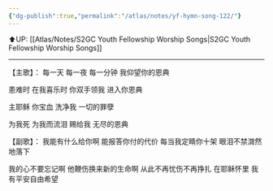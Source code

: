 ```yaml
---
{"dg-publish":true,"permalink":"/atlas/notes/yf-hymn-song-122/"}
---
```


⬆️UP: [[Atlas/Notes/S2GC Youth Fellowship Worship Songs\|S2GC Youth Fellowship Worship Songs]]

---

【主歌】：
每一天
每一夜 
每一分钟
我仰望你的恩典 

患难时
在我喜乐时 
你双手领我
进入你恩典

主耶稣
你宝血 
洗净我
一切的罪孽 

为我死
为我而流泪 
赐给我
无尽的恩典 

【副歌】：
我能有什么给你啊 
能报答你付的代价 
每当我定睛你十架 
眼泪不禁潸然地落下

我的心不要忘记啊 
他鞭伤换来新的生命啊 
从此不再忧伤不再挣扎 
在耶稣怀里
我有平安自由希望